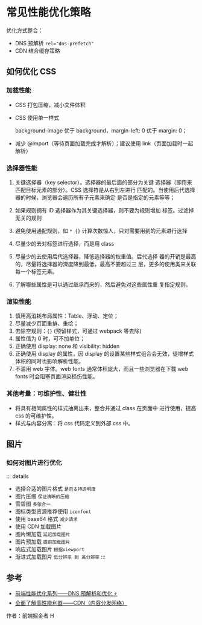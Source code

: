 # 常见性能优化策略

优化方式整合：

- DNS 预解析 `rel="dns-prefetch"`
- CDN 结合缓存策略

## 如何优化 CSS

### 加载性能

- CSS 打包压缩，减小文件体积
- CSS 使用单一样式

  background-image 优于 background，margin-left: 0 优于 margin: 0；

- 减少 @import（等待页面加载完成才解析）；建议使用 link（页面加载时一起解析）

### 选择器性能

1. 关键选择器（key selector）。选择器的最后面的部分为关键
   选择器（即用来匹配目标元素的部分）。CSS 选择符是从右到左进行
   匹配的。当使用后代选择器的时候，浏览器会遍历所有子元素来确定
   是否是指定的元素等等；

2. 如果规则拥有 ID 选择器作为其关键选择器，则不要为规则增加
   标签。过滤掉无关的规则

3. 避免使用通配规则，如 `* {}` 计算次数惊人，只对需要用到的元素进行选择
4. 尽量少的去对标签进行选择，而是用 class
5. 尽量少的去使用后代选择器，降低选择器的权重值。后代选择
   器的开销是最高的，尽量将选择器的深度降到最低，最高不要超过三
   层，更多的使用类来关联每一个标签元素。
6. 了解哪些属性是可以通过继承而来的，然后避免对这些属性重
   复指定规则。

### 渲染性能

1. 慎用高消耗布局属性：Table、浮动、定位；
2. 尽量减少页面重排、重绘；
3. 去除空规则：`{}` (预留样式，可通过 webpack 等去除)
4. 属性值为 0 时，可不加单位；
5. 正确使用 display: none 和 visibility: hidden
6. 正确使用 display 的属性，因 display 的设置某些样式组合会无效，徒增样式体积的同时也影响解析性能。
7. 不滥用 web 字体。web fonts 通常体积庞大，而且一些浏览器在下载 web fonts 时会阻塞页面渲染损伤性能。

### 其他考量：可维护性、健壮性

- 将具有相同属性的样式抽离出来，整合并通过 class 在页面中
  进行使用，提高 css 的可维护性。
- 样式与内容分离：将 css 代码定义到外部 css 中。

## 图片

### 如何对图片进行优化

::: details

- 选择合适的图片格式 `是否支持透明度`
- 图片压缩 `保证清晰的压缩`
- 雪碧图 `多张合一`
- 图标类型资源推荐使用 `iconfont`
- 使用 base64 格式 `减少请求`
- 使用 CDN 加载图片
- 图片懒加载 `延迟加载图片`
- 图片预加载 `提前加载图片`
- 响应式加载图片 `根据viewport`
- 渐进式加载图片 `低分辨率 到 高分辨率`
  :::

## 参考

- [前端性能优化系列——DNS 预解析和优化 ⚡](https://juejin.cn/post/7285915718667124771)
- [全面了解高性能利器——CDN（内容分发网络）](https://juejin.cn/post/7287913415804600331)

作者：前端掘金者 H
